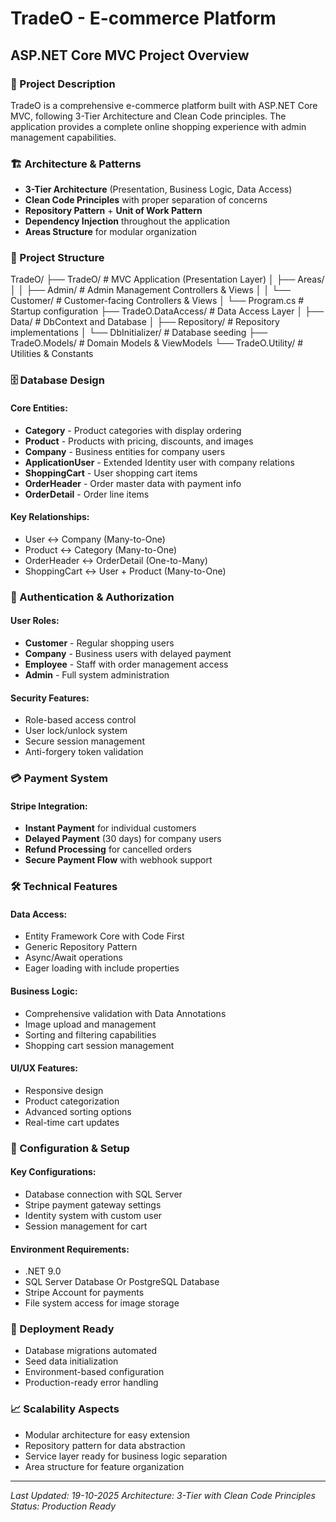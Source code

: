 ﻿# TradeO - E-commerce Platform
## ASP.NET Core MVC Project Overview

### 🎯 Project Description
TradeO is a comprehensive e-commerce platform built with ASP.NET Core MVC, following 3-Tier Architecture and Clean Code principles. The application provides a complete online shopping experience with admin management capabilities.

### 🏗️ Architecture & Patterns
- **3-Tier Architecture** (Presentation, Business Logic, Data Access)
- **Clean Code Principles** with proper separation of concerns
- **Repository Pattern** + **Unit of Work Pattern**
- **Dependency Injection** throughout the application
- **Areas Structure** for modular organization

### 📁 Project Structure
TradeO/
├── TradeO/ # MVC Application (Presentation Layer)
│ ├── Areas/
│ │ ├── Admin/ # Admin Management Controllers & Views
│ │ └── Customer/ # Customer-facing Controllers & Views
│ └── Program.cs # Startup configuration
├── TradeO.DataAccess/ # Data Access Layer
│ ├── Data/ # DbContext and Database
│ ├── Repository/ # Repository implementations
│ └── DbInitializer/ # Database seeding
├── TradeO.Models/ # Domain Models & ViewModels
└── TradeO.Utility/ # Utilities & Constants



### 🗄️ Database Design
#### Core Entities:
- **Category** - Product categories with display ordering
- **Product** - Products with pricing, discounts, and images
- **Company** - Business entities for company users
- **ApplicationUser** - Extended Identity user with company relations
- **ShoppingCart** - User shopping cart items
- **OrderHeader** - Order master data with payment info
- **OrderDetail** - Order line items

#### Key Relationships:
- User ↔ Company (Many-to-One)
- Product ↔ Category (Many-to-One)
- OrderHeader ↔ OrderDetail (One-to-Many)
- ShoppingCart ↔ User + Product (Many-to-One)

### 🔐 Authentication & Authorization
#### User Roles:
- **Customer** - Regular shopping users
- **Company** - Business users with delayed payment
- **Employee** - Staff with order management access
- **Admin** - Full system administration

#### Security Features:
- Role-based access control
- User lock/unlock system
- Secure session management
- Anti-forgery token validation

### 💳 Payment System
#### Stripe Integration:
- **Instant Payment** for individual customers
- **Delayed Payment** (30 days) for company users
- **Refund Processing** for cancelled orders
- **Secure Payment Flow** with webhook support

### 🛠️ Technical Features
#### Data Access:
- Entity Framework Core with Code First
- Generic Repository Pattern
- Async/Await operations
- Eager loading with include properties

#### Business Logic:
- Comprehensive validation with Data Annotations
- Image upload and management
- Sorting and filtering capabilities
- Shopping cart session management

#### UI/UX Features:
- Responsive design
- Product categorization
- Advanced sorting options
- Real-time cart updates


### 🔧 Configuration & Setup
#### Key Configurations:
- Database connection with SQL Server
- Stripe payment gateway settings
- Identity system with custom user
- Session management for cart

#### Environment Requirements:
- .NET 9.0
- SQL Server Database Or PostgreSQL Database
- Stripe Account for payments
- File system access for image storage

### 🚀 Deployment Ready
- Database migrations automated
- Seed data initialization
- Environment-based configuration
- Production-ready error handling

### 📈 Scalability Aspects
- Modular architecture for easy extension
- Repository pattern for data abstraction
- Service layer ready for business logic separation
- Area structure for feature organization

---
*Last Updated: 19-10-2025*
*Architecture: 3-Tier with Clean Code Principles*
*Status: Production Ready*
